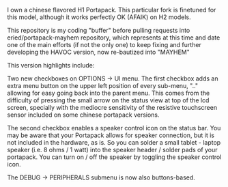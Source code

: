 I own a chinese flavored H1 Portapack. This particular fork is finetuned for this model, although it works perfectly OK (AFAIK) on H2 models.

This repository is my coding "buffer" before pulling requests into eried/portapack-mayhem repository, which represents at this time and date one of the main efforts (if not the only one) to keep fixing and further developing the HAVOC version, now re-bautized into "MAYHEM"

This version highlights include:

Two new checkboxes on OPTIONS -> UI menu.
The first checkbox adds an extra menu button on the upper left position of every sub-menu, ".." allowing for easy going back into the parent menu. This comes from the difficulty of pressing the small arrow on the status view at top of the lcd screen, specially with the mediocre sensitivity of the resistive touchscreen sensor included on some chinese portapack versions.

The second checkbox enables a speaker control icon on the status bar. You may be aware that your Portapack allows for speaker connection, but it is not included in the hardware, as is. So you can solder a small tablet - laptop speaker (i.e. 8 ohms / 1 watt) into the speaker header / solder pads of your portapack. You can turn on / off the speaker by toggling the speaker control icon.

The DEBUG -> PERIPHERALS submenu is now also buttons-based.
